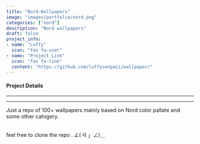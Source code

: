 ```yaml
---
title: "Nord-Wallpapers"
image: "images/portfolio/nord.png"
categories: ["nord"]
description: "Nord wallpapers"
draft: false
project_info:
- name: "Luffy"
  icon: "fas fa-user"
- name: "Project Link"
  icon: "fas fa-link"
  content: "https://github.com/luffysenpaii/wallpaper/"
---
```


#### Project Details
---
---

Just a repo of 100+ wallpapers mainly based on Nord color pallate and some other catogery.

<br>
feel free to clone the repo .  ∠( ᐛ 」∠)＿